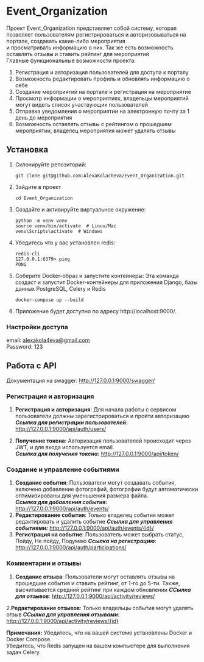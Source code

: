 # Event_Organization

Проект Event_Organization представляет собой систему, которая позволяет пользователям регистрироваться и авторизовываться на портале, создавать какие-либо мероприятия  
и просматривать информацию о них. Так же есть возможность оставлять отзывы и ставить рейтинг для мероприятий <br>
Главные функциональные возможности проекта: <br>
1. Регистрация и авторизация пользователей для доступа к порталу
2. Возможность редактировать профиль и обновлять информацию о себе
3. Создание мероприятий на портале и регистрация на мероприятие
4. Просмотр информации о мероприятиях, владельцы мероприятий могут видеть список участвующих пользователей
5. Отправка уведомления о мероприятии на электронную почту за 1 день до мероприятия
6. Возможность оставлять отзывы с рейтингом о прошедшем мероприятии, владелец мероприятия может удалять отзывы


## Установка

1. Склонируйте репозиторий:
   ```
   git clone git@github.com:AlexaKolacheva/Event_Organization.git
   ```
2. Зайдите в проект
    ```
   cd Event_Organization
    ```
3. Создайте и активируйте виртуальное окружение:
    ```
   python -m venv venv
   source venv/bin/activate  # Linux/Mac
   venv\Scripts\activate  # Windows
    ```

4. Убедитесь что у вас установлен redis:
    ```
   redis-cli
   127.0.0.1:6379> ping
   PONG
   ```
   
5. Соберите Docker-образ и запустите контейнеры:
   Эта команда создаст и запустит Docker-контейнеры для приложения Django, базы данных PostgreSQL, Celery и Redis
    ```
   docker-compose up --build
    ```
  
7. Приложение будет доступно по адресу http://localhost:9000/. <br>


### Настройки доступа
email: alexakola4eva@gmail.com <br>
Password: 123

## Работа с API
 
Документация на swagger:
http://127.0.0.1:9000/swagger/

### Регистрация и авторизация
1. **Регистрация и авторизация**: Для начала работы с сервисом пользователи должны зарегистрироваться и пройти авторизацию <br>
 ***Ссылка для регистрации пользователей:*** http://127.0.0.1:9000/api/auth/users/

2. **Получение токена**: Авторизация пользователей происходит через JWT, и для входа используется email.<br>
 ***Ссылка для получения токена:*** http://127.0.0.1:9000/api/token/


### Создание и управление событиями
1. **Создание события**: Пользователи могут создавать события, включено добавление фотографий, фотографии будут автоматически оптимизированы для уменьшения размера файла.<br>
 ***Ссылка для добавления события:*** http://127.0.0.1:9000/api/auth/events/
2. **Редактирование события**: Только владелец события может редактировать и удалить событие
   ***Ссылка для управления событиями:*** http://127.0.0.1:9000/api/auth/events/{id}/
3. **Регистрация на событие**: Пользователь может выбрать статус, Пойду, Не пойду, Подумаю
   ***Ссылка на регистрацию***: http://127.0.0.1:9000/api/auth/participations/

### Комментарии и отзывы
1. **Создание отзыва**: Пользователи могут оставлять отзывы на прошедшие события и ставить рейтинг, от 1-го до 5-ти. Также, высчитывается средний рейтинг при каждом обновлении
   ***ССылка для отзывов***: http://127.0.0.1:9000/api/activity/reviews/

2.**Редактирование отзывов**: Только владельцы события могут удалять отзыв
  ***ССылка для управления отзывами***: http://127.0.0.1:9000/api/activity/reviews/{id}

**Примечания:**
Убедитесь, что на вашей системе установлены Docker и Docker Compose.<br>
Убедитесь, что Redis запущен на вашем компьютере для выполнения задач Celery.

   

